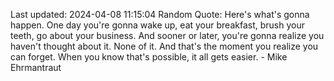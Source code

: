 Last updated: 2024-04-08 11:15:04
Random Quote: Here's what's gonna happen. One day you're gonna wake up, eat your breakfast, brush your teeth, go about your business. And sooner or later, you're gonna realize you haven't thought about it. None of it. And that's the moment you realize you can forget. When you know that's possible, it all gets easier. - Mike Ehrmantraut